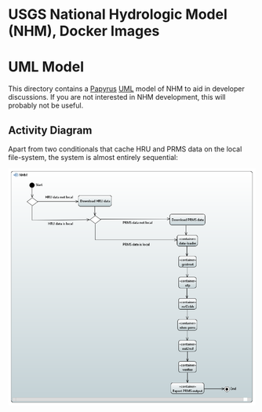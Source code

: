 # USGS National Hydrologic Model (NHM), Docker Images

# UML Model
This directory contains a [Papyrus](https://www.eclipse.org/papyrus/) [UML](https://www.uml.org/) model of NHM to aid in developer discussions. If you are not interested in NHM development, this will probably not be useful.

## Activity Diagram
Apart from two conditionals that cache HRU and PRMS data on the local file-system, the system is almost entirely sequential:

![NHM Activity Diagram](nhm.png "NHM Activity Diagram")